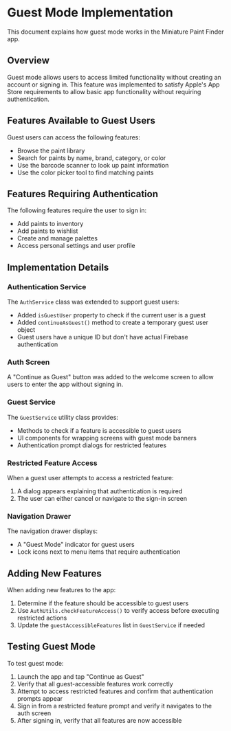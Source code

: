 # Guest Mode Implementation

This document explains how guest mode works in the Miniature Paint Finder app.

## Overview

Guest mode allows users to access limited functionality without creating an account or signing in. This feature was implemented to satisfy Apple's App Store requirements to allow basic app functionality without requiring authentication.

## Features Available to Guest Users

Guest users can access the following features:
- Browse the paint library
- Search for paints by name, brand, category, or color
- Use the barcode scanner to look up paint information
- Use the color picker tool to find matching paints

## Features Requiring Authentication

The following features require the user to sign in:
- Add paints to inventory
- Add paints to wishlist
- Create and manage palettes
- Access personal settings and user profile

## Implementation Details

### Authentication Service

The `AuthService` class was extended to support guest users:
- Added `isGuestUser` property to check if the current user is a guest
- Added `continueAsGuest()` method to create a temporary guest user object
- Guest users have a unique ID but don't have actual Firebase authentication

### Auth Screen

A "Continue as Guest" button was added to the welcome screen to allow users to enter the app without signing in.

### Guest Service

The `GuestService` utility class provides:
- Methods to check if a feature is accessible to guest users
- UI components for wrapping screens with guest mode banners
- Authentication prompt dialogs for restricted features

### Restricted Feature Access

When a guest user attempts to access a restricted feature:
1. A dialog appears explaining that authentication is required
2. The user can either cancel or navigate to the sign-in screen

### Navigation Drawer

The navigation drawer displays:
- A "Guest Mode" indicator for guest users
- Lock icons next to menu items that require authentication

## Adding New Features

When adding new features to the app:
1. Determine if the feature should be accessible to guest users
2. Use `AuthUtils.checkFeatureAccess()` to verify access before executing restricted actions
3. Update the `guestAccessibleFeatures` list in `GuestService` if needed

## Testing Guest Mode

To test guest mode:
1. Launch the app and tap "Continue as Guest"
2. Verify that all guest-accessible features work correctly
3. Attempt to access restricted features and confirm that authentication prompts appear
4. Sign in from a restricted feature prompt and verify it navigates to the auth screen
5. After signing in, verify that all features are now accessible 